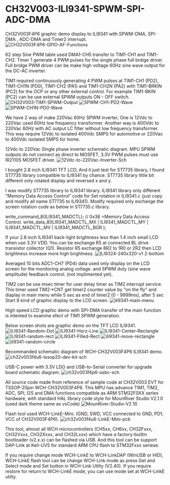 # CH32V003-ILI9341-SPWM-SPI-ADC-DMA

CH32V003F4P6 graphic demo display to ILI9341 with SPWM-DMA, SPI-DMA , ADC-DMA and Timer2 interrupt.
![CH32V003F4P6-GPIO-AF-Functions](https://github.com/user-attachments/assets/fb520454-e994-4299-b591-385fbc6d2b6a)

62 step Sine PWM table used DMA1-CH5 transfer to TIM1-CH1 and TIM1-CH2. 
Timer 1 generate 4 PWM pulses for the single phase full brdige driver. 
Full bridge PWM driver can be make high voltage 60Hz sine wave output for the DC-AC inverter.

TIM1 required continuously generating 4 PWM pulses at TIM1-CH1 (PD2), TIM1-CH1N (PD0), TIM1-CH2 (PA1) and TIM1-CH2N (PA2) with TIM1-BRKIN (PC2) for the OCP or any other external control. 
For example TIM1-BKIN (PC2) can be use external SPWM outputs ON - OFF switch.
![CH32V003-TIM1-SPWM-Output](https://github.com/user-attachments/assets/35a19328-bc73-448f-ac94-3d13ce385cb1)
![SPWM-CH1-PD2-Wave](https://github.com/user-attachments/assets/0d7e0965-c4c8-4f8c-aff1-ae9d0269faf8)
![SPWM-CH1N-PD0-Wave](https://github.com/user-attachments/assets/b19eab46-e741-4c95-a5ad-089550b6a88d)

We have 2 way of make 220Vac 60Hz SPWM inverter, One is 12Vdc to 220Vac used 60Hz low frequency transformer.
Another way is 400Vdc to 220Vac 60Hz with AC output LC filter without low frequency transformer.
This way require 12Vdc to isolated 400Vdc SMPS for automotive or 220Vac to 400Vdc isolated SMPS for home.  

12Vdc to 220Vac Single phase inverter schematic diagram. 
MPU SPWM outputs do not connect as direct to MOSFET, 3.3V PWM pulses must use IR2110S MOSFET driver. 
![12Vdc-to-220Vac-Inverter-Sch](https://github.com/user-attachments/assets/80db2007-cec6-440c-9fa3-4fa4feb9e03e)

I bought 2.8 inch ILI9341 TFT LCD, And it just test for ST7735 library, I found ST7735 library compatible to ILI9341 by chance. ST7735 library little bit different only rotated display and reversed x and y.

I was modify ST7735 library to ILI9341 library. 
ILI9341 library only different "Memory Data Access Control" code for Set rotation in ILI9341.c 
(just copy and modify all name ST7735 to ILI9341). 
Modify required only exchange the screen rotation code as below in ST7735.c library. 

write_command_8(ILI9341_MADCTL); // 0x36 =Memory Data Access Control.
write_data_8(ILI9341_MADCTL_MX | ILI9341_MADCTL_MY | ILI9341_MADCTL_MV | ILI9341_MADCTL_BGR );

If your 2.8 inch ILI9341 back-light brightness less than 1.4 inch small LCD when use 3.3V VDD. 
You can be exchange R5 at connected BL drive transistor collector (Q1).
Resistor R5 exchange 8R2 to 1R0 or 2R2 then LCD brightness increase more high brightness. 
![ILI9324-240x320-v1 2-bottom](https://github.com/user-attachments/assets/ebcde002-1628-449e-a546-9111e52792f3)

Averaged 10 bits ADC1-CH7 (PD4) data used only display on the LCD screen for the monitoring analog voltage.
and SPWM duty (sine wave amplitude) feedback control. (not implimented yet).

TIM2 can be use msec timer for user delay timer as TIM2 interrupt service.
This timer used TIM2->CNT get timer2 counter value by "on the fly" and diaplay in main menu 
while 5 sec as end of timer2 (0 - 9999ms), after 5 sec Start 8 kind of graphic display to the LCD screen.
![ili9341-main-menu](https://github.com/user-attachments/assets/8156a99d-def2-475e-bb35-8c65d039847e)

High speed LCD graphic demo with SPI-DMA transfer of the main function is intented to examine efect of TIM1 SPWM generation.

Below screen shots are graphic demo on the TFT LCD ILI9341.
![ILI9341-Random-Dot](https://github.com/user-attachments/assets/00d75460-e9b7-4c21-861d-69b98c488a89)
![ILI9341-Horz-Line](https://github.com/user-attachments/assets/9a079515-36e7-40d4-a967-6a213c061965)
![ILI9341-Center-Rectangle](https://github.com/user-attachments/assets/b6c539e6-3ddf-4987-bb83-c77a7a87fb9f)
![ILI9341-random-rect](https://github.com/user-attachments/assets/74fdc83e-6894-4c84-b61c-45b6a1233168)
![ILI9341-Filled-Rect](https://github.com/user-attachments/assets/05d18a86-e4fa-42c1-9621-e04cd534b36a)
![ili9341-move-rectangle](https://github.com/user-attachments/assets/f020c294-46e1-4230-bd6f-a86a06a1c82a)
![ili9341-random-circle](https://github.com/user-attachments/assets/0700df02-02ad-4975-8ec5-acdfffe6fe1b)

Recommanded schematic diagram of WCH-CH32V003F4P6 ILI9341 demo.
![ch32v003f4u6-tssop20-dev-kit-sch](https://github.com/user-attachments/assets/30cffacf-fc64-4348-92b4-b646d2f82b91)

USB-C power with 3.3V LDO and USB-to-Serial converter for upgrade board schematic diagram.
![ch32v003f4p6-usbc-sch](https://github.com/user-attachments/assets/d4c162af-fc2d-487a-8d62-5a66ccd0f641)

All source code made from reference of sample code at CH32V003 EVT for TSSOP-20pin WCH-CH32V003F4P6.
This MPU has advance TIM1, TIM2, ADC, SPI, I2S and DMA functions compatible as ARM STM32F0XX series hardware,
with standard HAL library code style for MounRiver Studio V2.1.0 (used dark theme same as vsCode)
![MounRiver-Studio-V2 10](https://github.com/user-attachments/assets/1a961f86-08be-48a6-9338-c94715416733)

Flash tool used WCH-LinkE-Mini. (GND, SWD, VCC connected to GND, PD1, VCC of CH32V003F4P6).
![ch32v003f4u6-LinkE-Mini-pcb](https://github.com/user-attachments/assets/74a162de-1b7d-4c50-9fc1-7aa25640e6b9)

This tool, almost all WCH microcontrollers (CH5xx, CH6xx, CH32Fxxx, CH32Vxxx, CH32Xxxx, and CH32Lxxx) 
which have a factory-builtin bootloader (v2.x.x) can be flashed via USB. 
And this tool can be support DAP-Link at Keil-UV5 for standard ARM CPU flash to STM32Fxxx seriese.

If you require change mode WCH-LinkE to WCH-LinkDAP (WinUSB or HID), 
WCH-LinkE flash tool can be change WCH-Link mode as press Get and Select mode and Set button in WCH-Link Utilty (V2.40).
If you require restore for return to WCH-LinkE mode, you can use mode set at WCH-LinkE utilty.

